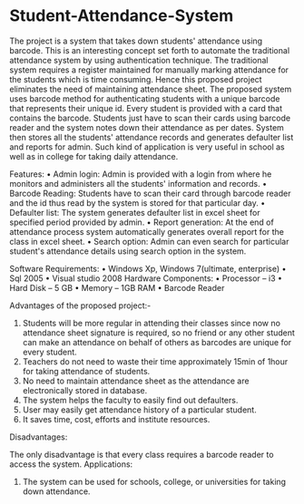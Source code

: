 # Student-Attendance-System
The project is a system that takes down students' attendance using barcode. This is an interesting concept set forth to automate the traditional attendance system by using authentication technique. The traditional system requires a register maintained for manually marking attendance for the students which is time consuming. Hence this proposed project eliminates the need of maintaining attendance sheet. 
The proposed system uses barcode method for authenticating students with a unique barcode that represents their unique id. Every student is provided with a card that contains the barcode. Students just have to scan their cards using barcode reader and the system notes down their attendance as per dates. System then stores all the students' attendance records and generates defaulter list and reports for admin. Such kind of application is very useful in school as well as in college for taking daily attendance.
	
Features:
•	Admin login: Admin is provided with a login from where he monitors and administers all the students' information and records.
•	Barcode Reading: Students have to scan their card through barcode reader and the id thus read by the system is stored for that particular day.
•	Defaulter list: The system generates defaulter list in excel sheet for specified period provided by admin.
•	Report generation: At the end of attendance process system automatically generates overall report for the class in excel sheet.
•	Search option: Admin can even search for particular student's attendance details using search option in the system.



Software Requirements:
•	Windows Xp, Windows 7(ultimate, enterprise) 
•	Sql 2005
•	Visual studio 2008
Hardware Components:
•	Processor – i3
•	Hard Disk – 5 GB
•	Memory – 1GB RAM
•	Barcode Reader

Advantages of the proposed project:- 
1.	Students will be more regular in attending their classes since now no attendance sheet signature is required, so no friend or any other student can make an attendance on behalf of others as barcodes are unique for every student.
2.	Teachers do not need to waste their time approximately 15min of 1hour for taking attendance of students.
3.	No need to maintain attendance sheet as the attendance are electronically stored in database.
4.	The system helps the faculty to easily find out defaulters.
5.	User may easily get attendance history of a particular student.
6.	It saves time, cost, efforts and institute resources.

Disadvantages:

The only disadvantage is that every class requires a barcode reader to access the system.
Applications:
1.	The system can be used for schools, college, or universities for taking down attendance.

